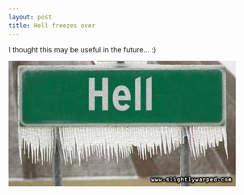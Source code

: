 ```yaml
---
layout: post
title: Hell freezes over
---
```

<p>I thought this may be useful in the future... :) </p>
<p><img src="/assets/images/hellfreezesover.jpg" /></p>